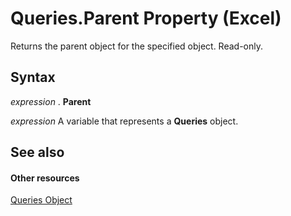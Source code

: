 
# Queries.Parent Property (Excel)

Returns the parent object for the specified object. Read-only.


## Syntax

 _expression_ . **Parent**

 _expression_ A variable that represents a **Queries** object.


## See also


#### Other resources


[Queries Object](3c16b2f6-8189-352a-4c4e-513bdb9c01d5.md)

